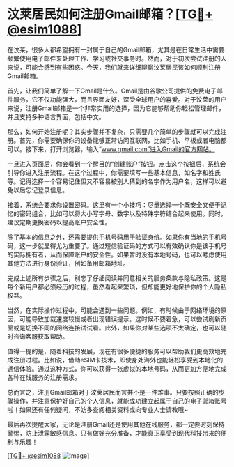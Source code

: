 # 汶莱居民如何注册Gmail邮箱？[[TG💪+ @esim1088](https://t.me/s/esim1088)]

在汶莱，很多人都希望拥有一封属于自己的Gmail邮箱，尤其是在日常生活中需要频繁使用电子邮件来处理工作、学习或社交事务时。然而，对于初次尝试注册的人来说，可能会感到有些困惑。今天，我们就来详细聊聊汶莱居民该如何顺利注册Gmail邮箱。

首先，让我们简单了解一下Gmail是什么。Gmail是由谷歌公司提供的免费电子邮件服务，它不仅功能强大，而且界面友好，深受全球用户的喜爱。对于汶莱的用户来说，注册Gmail邮箱是一个非常实用的选择，因为它能够帮助你轻松管理邮件，并且支持多种语言界面，包括中文。

那么，如何开始注册呢？其实步骤并不复杂，只需要几个简单的步骤就可以完成注册。首先，你需要确保你的设备能够正常访问互联网，比如手机、平板或者电脑都可以。接下来，打开浏览器，输入“www.gmail.com”进入Gmail的官方网站。

一旦进入页面后，你会看到一个醒目的“创建账户”按钮。点击这个按钮后，系统会引导你进入注册流程。在这个过程中，你需要填写一些基本信息，如名字和姓氏等。记得选择一个容易记住但又不容易被别人猜到的名字作为用户名，这样可以避免以后忘记登录信息。

接着，系统会要求你设置密码。这里有一个小技巧：尽量选择一个既安全又便于记忆的密码组合，比如可以将大小写字母、数字以及特殊字符结合起来使用。同时，建议定期更换密码以提高账户安全性。

除了基本的信息之外，还需要提供手机号码用于验证身份。如果你有当地的手机号码，这一步就显得尤为重要了。通过短信验证码的方式可以有效确认你是该手机号的实际拥有者，从而保障账户的安全性。如果暂时没有本地号码，也可以考虑使用其他方法进行身份验证，例如备用邮箱地址。

完成上述所有步骤之后，别忘了仔细阅读并同意相关的服务条款与隐私政策。这是每个新用户都必须经历的过程，虽然看起来繁琐，但却能更好地保护你的个人隐私权益。

当然，在实际操作过程中，可能会遇到一些问题。例如，有时候由于网络环境的原因，可能导致加载速度较慢或者出现错误提示。这时候不要着急，可以尝试刷新页面或是切换不同的网络连接试试看。此外，如果你对某些选项不太确定，也可以随时咨询客服获取帮助。

值得一提的是，随着科技的发展，现在有很多便捷的服务可以帮助我们更高效地完成注册过程。比如说，借助eSIM卡技术，即使身处海外也能轻松享受到本地化的通信体验。通过这种方式，你可以获得一张虚拟的本地号码，从而更加方便地完成各种在线服务的注册需求。

总而言之，注册Gmail邮箱对于汶莱居民而言并不是一件难事。只要按照正确的步骤操作，并注意保护好自己的个人信息，就能成功建立起属于自己的电子邮箱账号啦！如果还有任何疑问，不妨多查阅相关资料或向专业人士请教哦~

最后再次提醒大家，无论是注册Gmail还是使用其他在线服务，都一定要时刻保持警惕，防止泄露敏感信息。只有做好充分准备，才能真正享受到现代科技带来的便利与乐趣！

[[TG💪+ @esim1088](https://t.me/s/esim1088) ![Image](https://i.postimg.cc/4NQfJmqS/Snipaste-2025-05-13-00-14-12.png)]